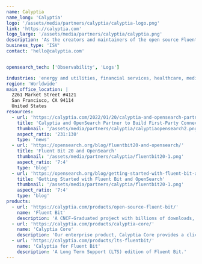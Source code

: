 ```yaml
---
name: Calyptia
name_long: 'Calyptia'
logo: '/assets/media/partners/calyptia/calyptia-logo.png'
link: 'https://calyptia.com'
logo_large: '/assets/media/partners/calyptia/calyptia.png'
description: 'As the creators and maintainers of the open source Fluent Bit project, Calyptia is dedicated to providing vendor-neutral products and services that enhance observability practices.'
business_type: 'ISV'
contact: 'hello@calyptia.com'


opensearch_tech: ['Observability', 'Logs']

industries: 'energy and utilities, financial services, healthcare, media and entertainment, public sector, non-profit, retail, software and technology'
region: 'Worldwide'
main_office_location: |
  2261 Market Street #4121
  San Francisco, CA 94114
  United States
resources:
  - url: 'https://calyptia.com/2022/01/20/calyptia-and-opensearch-partner-to-build-first-party-connectors-to-fluent-bit-and-fluentd/'
    title: 'Calyptia and OpenSearch Partner to Build First-Party Connectors to Fluent Bit and Fluentd'
    thumbnail: '/assets/media/partners/calyptia/calyptiaopensearch2.png'
    aspect_ratio: '231∶130'
    type: 'news'
  - url: 'https://opensearch.org/blog/fluentbit20-and-opensearch/'
    title: 'Fluent Bit 20 and OpenSearch'
    thumbnail: '/assets/media/partners/calyptia/fluentbit20-1.png'
    aspect_ratio: '7:4'
    type: 'blog'
  - url: 'https://opensearch.org/blog/getting-started-with-fluent-bit-and-opensearch/'
    title: 'Getting Started with Fluent Bit and OpenSearch'
    thumbnail: '/assets/media/partners/calyptia/fluentbit20-1.png'
    aspect_ratio: '7:4'
    type: 'blog'
products:
  - url: 'https://calyptia.com/products/open-source-fluent-bit/'
    name: 'Fluent Bit'
    description: 'A CNCF-Graduated project with billions of downloads, Fluent Bit is a vendor-neutral telemetry agent for logs, metrics, and traces. It supports OpenTelemetry and Prometheus Metrics.'
  - url: 'https://calyptia.com/products/calyptia-core/'
    name: 'Calyptia Core'
    description: 'Our enterprise product, Calyptia Core provides a click-and-drag approach to telemetry pipeline management and configuration with powerful in-stream processing, enabling organizations to reduce their observability costs by sending non-essential data to lower-cost backends.'
  - url: 'https://calyptia.com/products/lts-fluentbit/'
    name: 'Calyptia for Fluent Bit'
    description: 'A Long Term Support (LTS) edition of Fluent Bit.'
---
```



